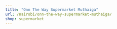 ```yaml
---
title: "Onn The Way Supermarket Muthaiga"
url: /nairobi/onn-the-way-supermarket-muthaiga/
shop: supermarket
---
```

